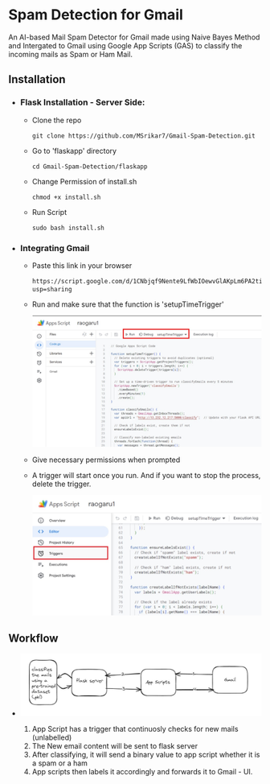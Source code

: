 
# Spam Detection for Gmail

An AI-based Mail Spam Detector for Gmail made using Naive Bayes Method and Intergated to Gmail using Google App Scripts (GAS) to classify the incoming mails as Spam or Ham Mail.



## Installation

- ### Flask Installation - Server Side:

    - Clone the repo 
    
        ```
        git clone https://github.com/MSrikar7/Gmail-Spam-Detection.git
        ```
    - Go to 'flaskapp' directory
        ```
        cd Gmail-Spam-Detection/flaskapp 
        ```
    - Change Permission of install.sh
        ```
        chmod +x install.sh
        ```
    - Run Script
        ```
        sudo bash install.sh
        ```
- ### Integrating Gmail

    - Paste this link in your browser 
        ```
        https://script.google.com/d/1CNbjqf9Nente9LfWbIOewvGlAKpLm6PA2tiDBvhlf0Jh8y1jwDKYqeSE/edit?usp=sharing
        ```
    - Run and make sure that the function is 'setupTimeTrigger'

        ![App Screenshot](images/run.jpg)

    - Give necessary permissions when prompted 
    
    - A trigger will start once you run. And if you want to stop the process, delete the trigger.

        ![App Screenshot](images/stop.jpg)  

 


 
## Workflow

- ![App Screenshot](images/workflow1.jpg)

    1. App Script has a trigger that continuosly checks for new mails (unlabelled)
    2. The New email content will be sent to flask server
    3. After classifying, it will send a binary value to app script whether it is a spam or a ham
    4. App scripts then labels it accordingly and forwards it to Gmail - UI.

